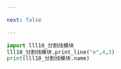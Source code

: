 ```yaml
---

next: false

---
```




<BlogInfo id="477"/>

```python
import lll10_分割线模块
lll10_分割线模块.print_line("e",4,3)
print(lll10_分割线模块.name)
```



<ActionBox />
